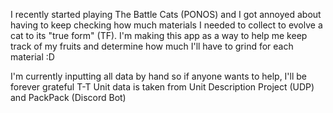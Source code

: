 I recently started playing The Battle Cats (PONOS) and I got annoyed about having to keep checking how much materials I needed to collect to evolve a cat to its "true form" (TF). I'm making this app as a way to help me keep track of my fruits and determine how much I'll have to grind for each material :D

I'm currently inputting all data by hand so if anyone wants to help, I'll be forever grateful T-T
Unit data is taken from Unit Description Project (UDP) and PackPack (Discord Bot)